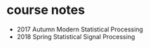 # course notes
* 2017 Autumn Modern Statistical Processing
* 2018 Spring Statistical Signal Processing
